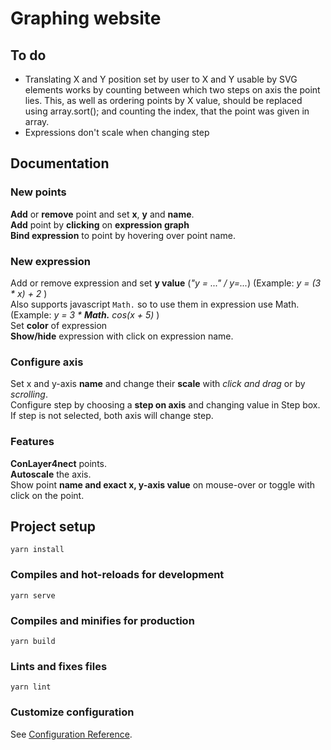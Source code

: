 # Graphing website

## To do
- Translating X and Y position set by user to X and Y usable by SVG elements works by counting between which two steps on axis the point lies. This, as well as ordering points by X value, should be replaced using array.sort(); and counting the index, that the point was given in array.  
- Expressions don't scale when changing step

## Documentation 
### New points
__Add__ or __remove__ point and set __x__, __y__ and __name__.  
__Add__ point by __clicking__ on __expression graph__  
__Bind expression__ to point by hovering over point name.

### New expression
Add or remove expression and set __y value__ (_"y = ..." / y=..._) (Example: _y = (3 * x) + 2_ )  
Also supports javascript ```Math.``` so to use them in expression use Math. (Example: _y = 3 * **Math.** cos(x + 5)_ )  
Set __color__ of expression  
__Show/hide__ expression with click on expression name.

### Configure axis
Set x and y-axis __name__ and change their __scale__ with _click and drag_ or by _scrolling_.  
Configure step by choosing a __step on axis__ and changing value in Step box. If step is not selected, both axis will change step.

### Features
__ConLayer4nect__ points.  
__Autoscale__ the axis.  
Show point __name and exact x, y-axis value__ on mouse-over or toggle with click on the point. 

## Project setup
```
yarn install
```

### Compiles and hot-reloads for development
```
yarn serve
```

### Compiles and minifies for production
```
yarn build
```

### Lints and fixes files
```
yarn lint
```

### Customize configuration
See [Configuration Reference](https://cli.vuejs.org/config/).
